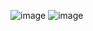 ![image](https://github.com/Raj-Tushal/AMAZON-RESPONSIVE-CLONE/assets/157106787/40f56340-0366-4d86-94ff-393bcd988d04)
![image](https://github.com/Raj-Tushal/AMAZON-RESPONSIVE-CLONE/assets/157106787/f69bd003-01d7-4e96-9344-3bbb99eed8a6)

